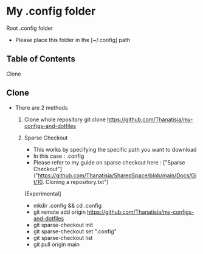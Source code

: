 # My .config folder

Root .config folder

- Please place this folder in the [~/.config] path

## Table of Contents
Clone

## Clone

- There are 2 methods
	1. Clone whole repository
		git clone https://github.com/Thanatisia/my-configs-and-dotfiles

	2. Sparse Checkout
		- This works by specifying the specific path you want to download
		- In this case : .config
		- Please refer to my guide on sparse checkout here : 
			["Sparse Checkout"]("https://github.com/Thanatisia/SharedSpace/blob/main/Docs/Git/10. Cloning a repository.txt")

		[Experimental]

		- mkdir .config && cd .config
		- git remote add origin https://github.com/Thanatisia/my-configs-and-dotfiles
		- git sparse-checkout init
		- git sparse-checkout set ".config"
		- git sparse-checkout list
		- git pull origin main


